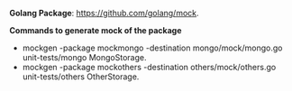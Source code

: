 **Golang Package**: https://github.com/golang/mock.   

**Commands to generate mock of the package**
- mockgen -package mockmongo -destination mongo/mock/mongo.go unit-tests/mongo MongoStorage.   
- mockgen -package mockothers -destination others/mock/others.go unit-tests/others OtherStorage.   
